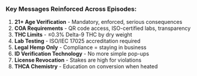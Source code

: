 ### Key Messages Reinforced Across Episodes:
1. **21+ Age Verification** - Mandatory, enforced, serious consequences
2. **COA Requirements** - QR code access, ISO-certified labs, transparency
3. **THC Limits** - ≤0.3% Delta-9 THC by dry weight
4. **Lab Testing** - ISO/IEC 17025 accreditation required
5. **Legal Hemp Only** - Compliance = staying in business
6. **ID Verification Technology** - No more simple pop-ups
7. **License Revocation** - Stakes are high for violations
8. **THCA Chemistry** - Education on conversion when heated
